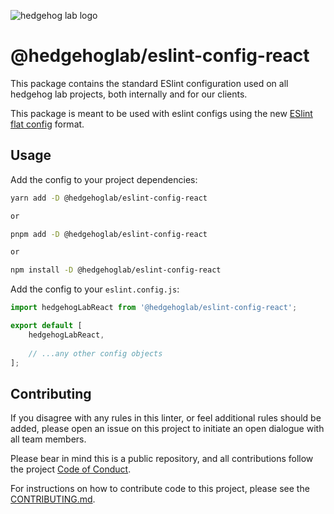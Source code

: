 ![hedgehog lab logo](https://github.com/hedgehoglab-engineering/frontend-linters/raw/main/assets/images/hhl-logo-dark.png)

# @hedgehoglab/eslint-config-react

This package contains the standard ESlint configuration used on all hedgehog lab projects, both internally and for our clients.

This package is meant to be used with eslint configs using the new [ESlint flat config](https://eslint.org/docs/latest/use/configure/migration-guide#start-using-flat-config-files) format.

## Usage

Add the config to your project dependencies:

```bash 
yarn add -D @hedgehoglab/eslint-config-react

or

pnpm add -D @hedgehoglab/eslint-config-react

or

npm install -D @hedgehoglab/eslint-config-react
```

Add the config to your `eslint.config.js`:

```js
import hedgehogLabReact from '@hedgehoglab/eslint-config-react';

export default [
    hedgehogLabReact,
    
    // ...any other config objects
];
```

## Contributing

If you disagree with any rules in this linter, or feel additional rules should be added, please open an issue on this project to initiate an open dialogue with all team members. 

Please bear in mind this is a public repository, and all contributions follow the project [Code of Conduct](../../CODE_OF_CONDUCT.md).

For instructions on how to contribute code to this project, please see the [CONTRIBUTING.md](../../CONTRIBUTING.md).
